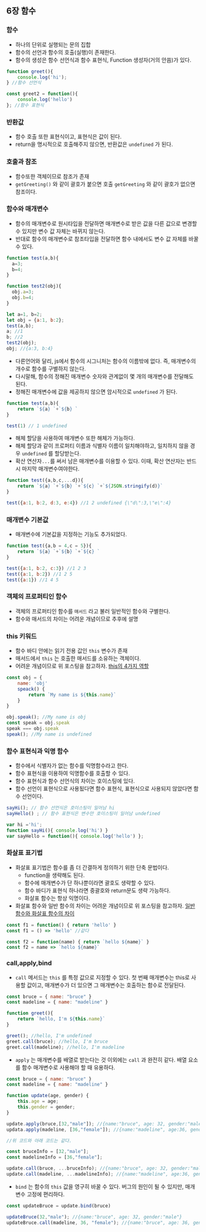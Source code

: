 ## 6장 함수



### 함수

- 하나의 단위로 실행되는 문의 집합
- 함수의 선언과 함수의 호출(실행)이 존재한다.
- 함수의 생성은 함수 선언식과 함수 표현식, Function 생성자(거의 안씀)가 있다.

```js
function greet(){
	console.log('hi');
} //함수 선언식

const greet2 = function(){
	console.log('hello')
}; //함수 표현식
```



### 반환값

- 함수 호출 또한 표현식이고, 표현식은 값이 된다.
- return을 명시적으로 호출해주지 않으면, 반환값은 `undefined` 가 된다.



### 호출과 참조

- 함수또한 객체이므로 참조가 존재
- `getGreeting()` 와 같이 괄호가 붙으면 호출 `getGreeting` 와 같이 괄호가 없으면 참조이다.



### 함수와 매개변수

- 함수의 매개변수로 원시타입을 전달하면 매개변수로 받은 값을 다른 값으로 변경할 수 있지만 변수 값 자체는 바뀌지 않는다.
- 반대로 함수의 매개변수로 참조타입을 전달하면 함수 내에서도 변수 값 자체를 바꿀 수 있다.

```js
function test(a,b){
  a=3;
  b=4;
}

function test2(obj){
  obj.a=3;
  obj.b=4;
}

let a=1, b=2;
let obj = {a:1, b:2};
test(a,b);
a; //1
b; //2
test2(obj);
obj; //{a:3, b:4}
```

- 다른언어와 달리, js에서 함수의 시그니처는 함수의 이름밖에 없다. 즉, 매개변수의 개수로 함수를 구별하지 않는다.
- 다시말해, 함수의 정해진 매개변수 숫자와 관계없이 몇 개의 매개변수를 전달해도 된다.
- 정해진 매개변수에 값을 제공하지 않으면 암시적으로 `undefined` 가 된다.

```js
function test(a,b){
	return `${a} `+`${b} `
}

test(1) // 1 undefined
```

- 해체 할당을 사용하여 매개변수 또한 해체가 가능하다. 
- 해체 할당과 같이 프로퍼티 이름과 식별자 이름이 일치해야하고, 일치하지 않을 경우 `undefined` 를 할당받는다.
- 확산 연산자`...`를 써서 남은 매개변수를 이용할 수 있다. 이때, 확산 연산자는 반드시 마지막 매개변수여야한다.

```js
function test({a,b,c,...d}){
	return `${a} `+`${b} `+`${c} `+`${JSON.stringify(d)}`
}

test({a:1, b:2, d:3, e:4}) //1 2 undefined {\"d\":3,\"e\":4}
```



### 매개변수 기본값

- 매개변수에 기본값을 지정하는 기능도 추가되었다.

```js
function test({a,b = 4,c = 5}){
	return `${a} `+`${b} `+`${c} `
}

test({a:1, b:2, c:3}) //1 2 3
test({a:1, b:2}) //1 2 5
test({a:1}) //1 4 5
```



### 객체의 프로퍼티인 함수

- 객체의 프로퍼티인 함수를 `매서드` 라고 불러 일반적인 함수와 구별한다.
- 함수와 매서드의 차이는 어려운 개념이므로 추후에 설명



### this 키워드

- 함수 바디 안에는 읽기 전용 값인 `this` 변수가 존재
- 매서드에서 `this` 는 호출한 매서드를 소유하는 객체이다.
- 어려운 개념이므로 위 포스팅을 참고하자. [this의 4가지 역할](https://im-developer.tistory.com/96)

```js
const obj = {
	name: 'obj'
	speack() {
		return `My name is ${this.name}`
	}
}

obj.speak(); //My name is obj
const speak = obj.speak
speak === obj.speak
speak(); //My name is undefined
```



### 함수 표현식과 익명 함수

- 함수에서 식별자가 없는 함수를 익명함수라고 한다.
- 함수 표현식을 이용하여 익명함수를 호출할 수 있다.
- 함수 표현식과 함수 선언식의 차이는 호이스팅에 있다.
- 함수 선언이 표현식으로 사용됬다면 함수 표현식, 표현식으로 사용되지 않았다면 함수 선언이다.

```js
sayHi(); // 함수 선언식은 호이스팅이 일어남 hi
sayHello() ; // 함수 표현식은 변수만 호이스팅이 일어남 undefined

var hi ='hi';
function sayHi(){ console.log('hi') }
var sayHello = function(){ console.log('hello') };
```



### 화살표 표기법

- 화살표 표기법은 함수를 좀 더 간결하게 정의하기 위한 단축 문법이다.
  - function을 생략해도 된다.
  - 함수에 매개변수가 단 하나뿐이라면 괄호도 생략할 수 있다.
  - 함수 바디가 표현식 하나라면 중괄호와 return문도 생략 가능하다.
  - 화살표 함수는 항상 익명이다.
- 화살표 함수와 일반 함수의 차이는 어려운 개념이므로 위 포스팅을 참고하자. [일반 함수와 화살표 함수의 차이](https://yceffort.kr/2020/05/difference-between-function-and-arrow)

```js
const f1 = function() { return 'hello' }
const f1 = () => 'hello' //같다

const f2 = function(name) { return `hello ${name}` }
const f2 = name => `hello ${name}`
```



### call,apply,bind

- `call` 메서드는 `this` 를 특정 값으로 지정할 수 있다. 첫 번째 매개변수는 this로 사용할 값이고, 매개변수가 더 있으면 그 매개변수는 호출하는 함수로 전달된다.

```js
const bruce = { name: "bruce" }
const madeline = { name: "madeline" }

function greet(){
	return `hello, I'm ${this.name}`
}

greet(); //hello, I'm undefined
greet.call(bruce); //hello, I'm bruce
greet.call(madeline); //hello, I'm madeline
```

- `apply` 는 매개변수를 배열로 받는다는 것 이외에는 `call` 과 완전히 같다. 배열 요소를 함수 매개변수로 사용해야 할 때 유용하다.

```js
const bruce = { name: "bruce" }
const madeline = { name: "madeline" }

function update(age, gender) {
	this.age = age;
	this.gender = gender;
}

update.apply(bruce,[32,"male"]); //{name:"bruce", age: 32, gender:"male"}
updata.apply(madeline, [36,"female"]); //{name:"madeline", age:36, gender:"female"}

//위 코드와 아래 코드는 같다.

const bruceInfo = [32,"male"];
const madelineInfo = [36,"female"];

update.call(bruce, ...bruceInfo); //{name:"bruce", age: 32, gender:"male"}
update.call(madeline, ...madelineInfo); //{name:"madeline", age:36, gender:"female"}
```

- `bind` 는 함수의 `this` 값을 영구히 바꿀 수 있다. 버그의 원인이 될 수 있지만, 매개변수 고정에 편리하다.

```js
const updateBruce = update.bind(bruce)

updateBruce(32,"male"); //{name:"bruce", age: 32, gender:"male"}
updateBruce.call(madeline, 36, "female"); //{name:"bruce", age: 36, gender:"female"} madeline은 변하지 않음
```

